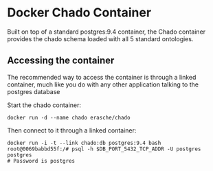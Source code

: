 # Docker Chado Container

Built on top of a standard postgres:9.4 container, the Chado container provides
the chado schema loaded with all 5 standard ontologies.

## Accessing the container

The recommended way to access the container is through a linked container, much
like you do with any other application talking to the postgres database

Start the chado container:

```console
docker run -d --name chado erasche/chado
```

Then connect to it through a linked container:

```console
docker run -i -t --link chado:db postgres:9.4 bash
root@0069babbd55f:/# psql -h $DB_PORT_5432_TCP_ADDR -U postgres postgres
# Password is postgres
```
